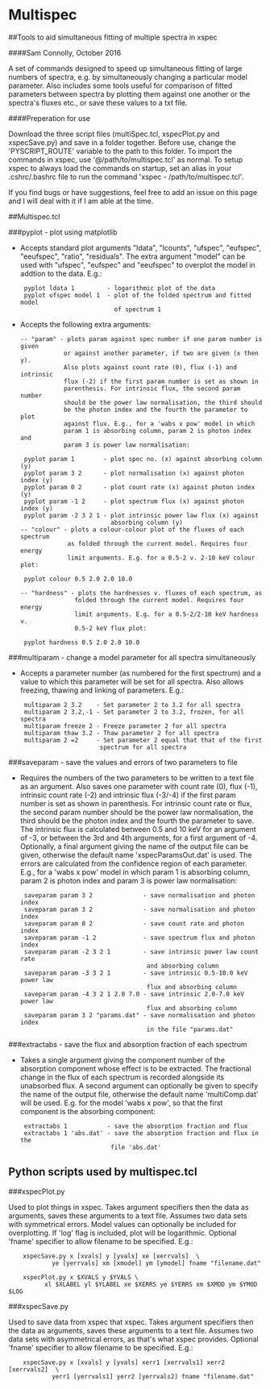 
# Multispec

##Tools to aid simultaneous fitting of multiple spectra in xspec      
                                                                      
####Sam Connolly, October 2016                                                  

A set of commands designed to speed up simultaneous fitting of large numbers of
spectra, e.g. by simultaneously changing a particular model parameter. Also
includes some tools useful for comparison of fitted parameters between spectra
by plotting them against one another or the spectra's fluxes etc., or save these
values to a txt file.

####Preperation for use

Download the three script files (multiSpec.tcl, xspecPlot.py and xspecSave.py)
and save in a folder together. Before use, change the 'PYSCRIPT_ROUTE' variable
to the path to this folder. To import the commands in xspec, use 
'@/path/to/multispec.tcl' as normal. To setup xspec to always load the commands
on startup, set an alias in your .cshrc/.bashrc file to run the command
'xspec - /path/to/multispec.tcl'.

If you find bugs or have suggestions, feel free to add an issue on this page
and I will deal with it if I am able at the time.

##Multispec.tcl

###pyplot - plot using matplotlib

 - Accepts standard plot arguments "ldata", "lcounts", "ufspec", "eufspec", 
   "eeufspec", "ratio", "residuals". The extra argument "model" can be used
   with "ufspec", "eufspec" and "eeufspec" to overplot the model in addtion
   to the data. E.g.:

        pyplot ldata 1         - logarithmic plot of the data
        pyplot ufspec model 1  - plot of the folded spectrum and fitted model 
                                 of spectrum 1
   
 - Accepts the following extra arguments:

       -- "param" - plots param against spec number if one param number is given
                   or against another parameter, if two are given (x then y). 
                   Also plots against count rate (0), flux (-1) and intrinsic 
                   flux (-2) if the first param number is set as shown in 
                   parenthesis. For intrinsic flux, the second param number 
                   should be the power law normalisation, the third should 
                   be the photon index and the fourth the parameter to plot
                   against flux. E.g., for a 'wabs x pow' model in which
                   param 1 is absorbing column, param 2 is photon index and
                   param 3 is power law normalisation:

        pyplot param 1        - plot spec no. (x) against absorbing column (y)
        pyplot param 3 2      - plot normalisation (x) against photon index (y)
        pyplot param 0 2      - plot count rate (x) against photon index (y)
        pyplot param -1 2     - plot spectrum flux (x) against photon index (y)
        pyplot param -2 3 2 1 - plot intrinsic power law flux (x) against 
                                absorbing column (y)
       -- "colour" - plots a colour-colour plot of the fluxes of each spectrum
                    as folded through the current model. Requires four energy
                    limit arguments. E.g. for a 0.5-2 v. 2-10 keV colour plot:

        pyplot colour 0.5 2.0 2.0 10.0

       -- "hardness" - plots the hardnesses v. fluxes of each spectrum, as
                      folded through the current model. Requires four energy
                      limit arguments. E.g. for a 0.5-2/2-10 keV hardness v.
                      0.5-2 keV flux plot:

        pyplot hardness 0.5 2.0 2.0 10.0


###multiparam - change a model parameter for all spectra simultaneously

 - Accepts a parameter number (as numbered for the first spectrum) and a value
   to which this parameter will be set for all spectra. Also allows freezing,
   thawing and linking of parameters. E.g.:

        multiparam 2 3.2    - Set parameter 2 to 3.2 for all spectra
        multiparam 2 3.2,-1 - Set parameter 2 to 3.2, frozen, for all spectra
        multiparam freeze 2 - Freeze parameter 2 for all spectra
        multiparam thaw 3.2 - Thaw parameter 2 for all spectra
        multiparam 2 =2     - Set parameter 2 equal that that of the first 
                             spectrum for all spectra

###saveparam - save the values and errors of two parameters to file

 - Requires the numbers of the two parameters to be written to a text file as 
   an argument. Also saves one parameter with count rate (0), flux (-1), 
   intrinsic count rate (-2) and intrinsic flux (-3/-4) if the first param 
   number is set as shown in parenthesis. For intrinsic count rate or flux, 
   the second param number should be the power law normalisation, the third 
   should be the photon index and the fourth the parameter to save. The 
   intrinsic flux is calculated between 0.5 and 10 keV for an argument of -3,
   or between the 3rd and 4th arguments, for a first argument of -4. 
   Optionally, a final argument giving the name of the output file can be 
   given, otherwise the default name 'xspecParamsOut.dat' is used. 
   The errors are calculated from the confidence region of each 
   parameter. E.g., for a 'wabs x pow' model in which param 1 is absorbing 
   column, param 2 is photon index and param 3 is power law normalisation:

        saveparam param 3 2              - save normalisation and photon index
        saveparam param 3 2              - save normalisation and photon index
        saveparam param 0 2              - save count rate and photon index 
        saveparam param -1 2             - save spectrum flux and photon index 
        saveparam param -2 3 2 1         - save intrinsic power law count rate 
                                          and absorbing column
        saveparam param -3 3 2 1         - save intrinsic 0.5-10.0 keV power law 
                                          flux and absorbing column
        saveparam param -4 3 2 1 2.0 7.0 - save intrinsic 2.0-7.0 keV power law 
                                          flux and absorbing column
        saveparam param 3 2 "params.dat" - save normalisation and photon index
                                          in the file "params.dat"


###extractabs - save the flux and absorption fraction of each spectrum

 - Takes a single argument giving the component number of the absorption
   component whose effect is to be extracted. The fractional change in the
   flux of each spectrum is recorded alongside its unabsorbed flux. A second
   argument can optionally be given to specify the name of the output file,
   otherwise the default name 'multiComp.dat' will be used. E.g. for the model
   'wabs x pow', so that the first component is the absorbing component:

        extractabs 1           - save the absorption fraction and flux
        extractabs 1 'abs.dat' - save the absorption fraction and flux in the 
                                file 'abs.dat'

## Python scripts used by multispec.tcl

###xspecPlot.py

Used to plot things in xspec. Takes argument specifiers then the data
as arguments, saves these arguments to a text file. Assumes two data sets with
symmetrical errors. Model values can optionally be included for overplotting. 
If 'log' flag is included, plot will be logarithmic.
Optional 'fname' specifier to allow filename to be specified. E.g.:

        xspecSave.py x [xvals] y [yvals] xe [xerrvals]  \
                ye [yerrvals] xm [xmodel] ym [ymodel] fname "filename.dat"

        xspecPlot.py x $XVALS y $YVALS \
              xl $XLABEL yl $YLABEL xe $XERRS ye $YERRS xm $XMOD ym $YMOD $LOG

###xspecSave.py

Used to save data from xspec that xspec. Takes argument specifiers then the data
as arguments, saves these arguments to a text file. Assumes two data sets with
asymmetrical errors, as that's what xspec provides. Optional 'fname' specifier
to allow filename to be specified. E.g.:

        xspecSave.py x [xvals] y [yvals] xerr1 [xerrvals1] xerr2 [xerrvals2]  \
                yerr1 [yerrvals1] yerr2 [yerrvals2] fname "filename.dat"
